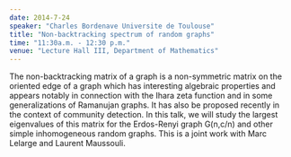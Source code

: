 ```yaml
---
date: 2014-7-24
speaker: "Charles Bordenave Universite de Toulouse"
title: "Non-backtracking spectrum of random graphs"
time: "11:30a.m. - 12:30 p.m."
venue: "Lecture Hall III, Department of Mathematics"
---
```

The non-backtracking matrix of a graph is a non-symmetric matrix
on the oriented edge of a graph which has interesting algebraic
properties and appears notably in connection with the Ihara zeta
function and in some generalizations of Ramanujan graphs. It has
also be proposed recently in the context of community detection. In
this talk, we will study the largest eigenvalues of this matrix for
the Erdos-Renyi graph G(n,c/n) and other simple inhomogeneous random
graphs. This is a joint work with Marc Lelarge and Laurent Maussouli.

